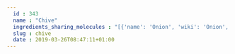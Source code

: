```yaml
---
  id : 343
  name : "Chive"
  ingredients_sharing_molecules : "[{'name': 'Onion', 'wiki': 'Onion', 'id': 348, 'category': 'Vegetable', 'common_molecules': [22383, 61295, 5280443, 5280598, 89594, 12232, 5319754, 11552, 6054, 7654, 7284, 527, 638278, 6072, 26447, 5363388, 62434, 644104, 5280511, 650, 5367719, 13144, 4788, 637775, 61020, 247, 5321950, 8452, 853433, 638011, 1889, 15394, 5280445, 8163, 637566, 240, 33931, 5365811, 16590, 8130, 798, 6569, 5320722, 441005, 5319765, 6561, 637542, 441484, 16591, 107971, 5284639, 10448, 1068, 338, 7288, 8723, 75552, 79803, 1110, 6050, 5280804, 6986, 460, 5318042, 7041, 31260, 2345, 5280863, 784, 10393, 439341, 7150, 5280343, 1549026, 126, 61926, 7847, 15448, 445070, 768, 7848, 323, 1183, 9862, 5281708, 637511, 5284503, 802, 180, 72, 61503, 643941, 999, 439246, 12377, 244, 8768, 5281654, 13367, 439263, 16592, 454, 107, 878, 444539, 12376292, 18635, 11622, 7858, 8857, 5315892, 11509, 6184, 643779, 6251, 439533, 11128, 998]}, {'name': 'Garlic', 'wiki': 'Garlic', 'id': 259, 'category': 'Herb', 'common_molecules': [89594, 5280443, 5280598, 12232, 11552, 6054, 7654, 7284, 527, 8094, 638278, 6072, 6202, 5363388, 62434, 644104, 5280511, 650, 5367719, 13144, 4788, 637775, 61020, 247, 5321950, 8452, 853433, 638011, 1889, 15394, 5280445, 637566, 240, 33931, 5365811, 16590, 8130, 798, 6569, 441005, 5319765, 6561, 637542, 441484, 16591, 107971, 5284639, 10448, 1068, 338, 7288, 8723, 75552, 79803, 1110, 6050, 5280804, 520895, 6986, 5318042, 7041, 31260, 2345, 5280863, 784, 10393, 439341, 7150, 5280343, 1549026, 126, 61926, 7847, 445070, 768, 7848, 323, 1183, 9862, 5281708, 637511, 5284503, 802, 180, 72, 61503, 643941, 999, 439246, 12377, 244, 8768, 5281654, 13367, 26447, 439263, 1130, 16592, 454, 107, 878, 444539, 18635, 7858, 8857, 5315892, 11509, 6184, 643779, 6251, 439533, 11128, 998]}, {'name': 'Leek', 'wiki': 'Leek', 'id': 345, 'category': 'Vegetable', 'common_molecules': [22383, 89594, 5280443, 5280598, 12232, 5319754, 11552, 6054, 7284, 527, 8094, 638278, 6072, 6202, 5363388, 644104, 5280511, 650, 5367719, 13144, 4788, 637775, 61020, 247, 8452, 853433, 638011, 1889, 15394, 5280445, 8163, 637566, 240, 33931, 5365811, 8130, 798, 6569, 5320722, 441005, 5319765, 6561, 637542, 441484, 16591, 107971, 5284639, 10448, 338, 7288, 8723, 75552, 79803, 1110, 6050, 6986, 5318042, 7041, 31260, 2345, 5280863, 784, 10393, 439341, 7150, 1549026, 126, 998, 7847, 445070, 768, 7848, 323, 1183, 9862, 5281708, 637511, 5284503, 802, 180, 72, 61503, 643941, 999, 439246, 12377, 244, 8768, 26447, 439263, 1130, 16592, 454, 107, 878, 444539, 18635, 11622, 7858, 8857, 5315892, 11509, 6184, 643779, 6251, 439533, 11128, 7654]}, {'name': 'Tea', 'wiki': 'Tea', 'id': 310, 'category': 'Plant', 'common_molecules': [89594, 5280443, 5280598, 5319754, 6054, 7284, 527, 8094, 638278, 6072, 6202, 5363388, 644104, 5280511, 650, 5367719, 13144, 4788, 637775, 61020, 247, 5321950, 8452, 853433, 638011, 1889, 15394, 5280445, 8163, 637566, 240, 33931, 5365811, 8130, 798, 6569, 441005, 6561, 637542, 7409, 441484, 31284, 107971, 5284639, 10448, 1068, 338, 7288, 8723, 11552, 79803, 1110, 6050, 5280804, 6986, 460, 5318042, 31260, 2345, 5280863, 784, 10393, 439341, 7150, 5280343, 1549026, 126, 998, 7847, 445070, 768, 323, 1183, 9862, 5281708, 637511, 5284503, 802, 180, 72, 61503, 643941, 999, 439246, 244, 8768, 5281654, 26447, 439263, 1130, 454, 107, 878, 444539, 12376292, 18635, 7858, 6989, 8857, 5315892, 11509, 6184, 643779, 6251, 439533, 11128, 7654]}, {'name': 'Cabbage', 'wiki': 'Cabbage', 'id': 353, 'category': 'Cabbage', 'common_molecules': [89594, 5280443, 5280598, 12232, 11552, 6054, 7284, 527, 8094, 638278, 6072, 6202, 5363388, 644104, 5280511, 650, 5367719, 13144, 4788, 637775, 61020, 247, 8452, 853433, 638011, 1889, 15394, 5280445, 637566, 240, 33931, 5365811, 16590, 8130, 798, 6569, 441005, 6561, 637542, 441484, 31284, 16591, 107971, 5284639, 10448, 1068, 338, 7288, 8723, 75552, 79803, 1110, 6050, 6986, 460, 5318042, 31260, 2345, 5280863, 784, 10393, 439341, 7150, 5280343, 1549026, 126, 998, 7847, 445070, 768, 323, 1183, 9862, 5281708, 637511, 5284503, 802, 180, 72, 61503, 643941, 999, 439246, 12377, 244, 8768, 26447, 439263, 1130, 16592, 454, 107, 878, 444539, 18635, 7858, 8857, 5315892, 11509, 6184, 643779, 6251, 439533, 11128, 7654]}]"
  slug : chive
  date : 2019-03-26T08:47:11+01:00
---
```



